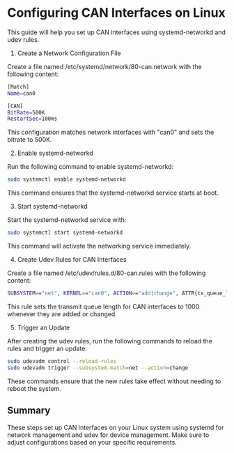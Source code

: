 # Configuring CAN Interfaces on Linux
This guide will help you set up CAN interfaces using systemd-networkd and udev rules.

1. Create a Network Configuration File

Create a file named /etc/systemd/network/80-can.network with the following content:
```bash
[Match]
Name=can0

[CAN]
BitRate=500K
RestartSec=100ms
```
This configuration matches network interfaces with "can0" and sets the bitrate to 500K.

2. Enable systemd-networkd

Run the following command to enable systemd-networkd:
```bash
sudo systemctl enable systemd-networkd
```
This command ensures that the systemd-networkd service starts at boot.

3. Start systemd-networkd

Start the systemd-networkd service with:
```bash
sudo systemctl start systemd-networkd
```
This command will activate the networking service immediately.

4. Create Udev Rules for CAN Interfaces

Create a file named /etc/udev/rules.d/80-can.rules with the following content:
```bash
SUBSYSTEM=="net", KERNEL=="can0", ACTION=="add|change", ATTR{tx_queue_len}="1000"
```
This rule sets the transmit queue length for CAN interfaces to 1000 whenever they are added or changed.

5. Trigger an Update

After creating the udev rules, run the following commands to reload the rules and trigger an update:
```bash
sudo udevadm control --reload-rules
sudo udevadm trigger --subsystem-match=net --action=change
```
These commands ensure that the new rules take effect without needing to reboot the system.

## Summary
These steps set up CAN interfaces on your Linux system using systemd for network management and udev for device management. Make sure to adjust configurations based on your specific requirements.
